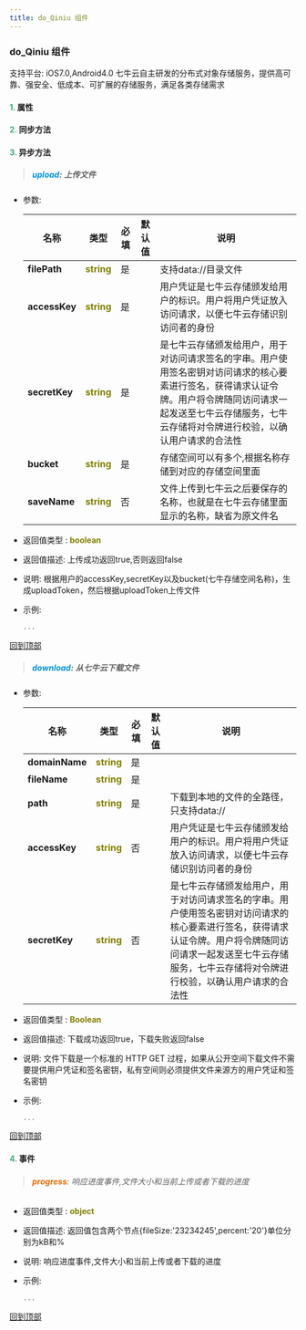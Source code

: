 ```yaml
---
title: do_Qiniu 组件
---
```


### do_Qiniu 组件

 支持平台: iOS7.0,Android4.0
 七牛云自主研发的分布式对象存储服务，提供高可靠、强安全、低成本、可扩展的存储服务，满足各类存储需求

#### <font color ='#40A977'>**1.**</font> 属性

#### <font color ='#40A977'>**2.**</font> 同步方法

#### <font color ='#40A977'>**3.**</font> 异步方法

>##### <font color ='#0092db'>**upload**</font>: 上传文件

- 参数:

  名称 | 类型 |必填|默认值|说明
  ---- |-------------  |--------------|--------|------
  **filePath** |<font color ='#808000'>**string**</font> | 是 | |支持data://目录文件
  **accessKey** |<font color ='#808000'>**string**</font> | 是 | |用户凭证是七牛云存储颁发给用户的标识。用户将用户凭证放入访问请求，以便七牛云存储识别访问者的身份
  **secretKey** |<font color ='#808000'>**string**</font> | 是 | |是七牛云存储颁发给用户，用于对访问请求签名的字串。用户使用签名密钥对访问请求的核心要素进行签名，获得请求认证令牌。用户将令牌随同访问请求一起发送至七牛云存储服务，七牛云存储将对令牌进行校验，以确认用户请求的合法性
  **bucket** |<font color ='#808000'>**string**</font> | 是 | |存储空间可以有多个,根据名称存储到对应的存储空间里面
  **saveName** |<font color ='#808000'>**string**</font> | 否 | |文件上传到七牛云之后要保存的名称，也就是在七牛云存储里面显示的名称，缺省为原文件名
- 返回值类型 : <font color ='#808000'>**boolean**</font>
- 返回值描述: 上传成功返回true,否则返回false
- 说明: 根据用户的accessKey,secretKey以及bucket(七牛存储空间名称)，生成uploadToken，然后根据uploadToken上传文件
- 示例:

  ```javascript
  ...

  ```

[回到顶部](#top)

>##### <font color ='#0092db'>**download**</font>: 从七牛云下载文件

- 参数:

  名称 | 类型 |必填|默认值|说明
  ---- |-------------  |--------------|--------|------
  **domainName** |<font color ='#808000'>**string**</font> | 是 | |
  **fileName** |<font color ='#808000'>**string**</font> | 是 | |
  **path** |<font color ='#808000'>**string**</font> | 是 | |下载到本地的文件的全路径，只支持data://
  **accessKey** |<font color ='#808000'>**string**</font> | 否 | |用户凭证是七牛云存储颁发给用户的标识。用户将用户凭证放入访问请求，以便七牛云存储识别访问者的身份
  **secretKey** |<font color ='#808000'>**string**</font> | 否 | |是七牛云存储颁发给用户，用于对访问请求签名的字串。用户使用签名密钥对访问请求的核心要素进行签名，获得请求认证令牌。用户将令牌随同访问请求一起发送至七牛云存储服务，七牛云存储将对令牌进行校验，以确认用户请求的合法性
- 返回值类型 : <font color ='#808000'>**Boolean**</font>
- 返回值描述: 下载成功返回true，下载失败返回false
- 说明: 文件下载是一个标准的 HTTP GET 过程，如果从公开空间下载文件不需要提供用户凭证和签名密钥，私有空间则必须提供文件来源方的用户凭证和签名密钥
- 示例:

  ```javascript
  ...

  ```

[回到顶部](#top)


#### <font color ='#40A977'>**4.**</font> 事件

>###### <font color ='#e96900'>**progress**</font>: 响应进度事件,文件大小和当前上传或者下载的进度

- 返回值类型 : <font color ='#808000'>**object**</font>
- 返回值描述: 返回值包含两个节点{fileSize:'23234245',percent:'20'}单位分别为kB和%
- 说明: 响应进度事件,文件大小和当前上传或者下载的进度
- 示例:

  ```javascript
  ...

  ```

[回到顶部](#top)



